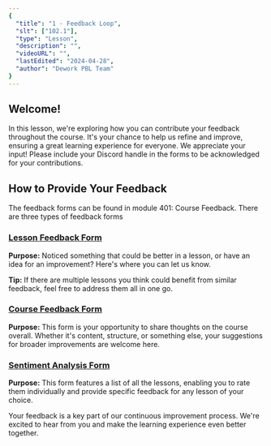```yaml
---
{
  "title": "1 - Feedback Loop",
  "slt": ["102.1"],
  "type": "Lesson",
  "description": "",
  "videoURL": "",
  "lastEdited": "2024-04-28",
  "author": "Dework PBL Team"
}
---
```


## Welcome!

In this lesson, we're exploring how you can contribute your feedback throughout the course. It's your chance to help us refine and improve, ensuring a great learning experience for everyone. We appreciate your input! Please include your Discord handle in the forms to be acknowledged for your contributions. 

## How to Provide Your Feedback
The feedback forms can be found in module 401: Course Feedback. There are three types of feedback forms

### [Lesson Feedback Form](/course/module/401/4011)

**Purpose:** Noticed something that could be better in a lesson, or have an idea for an improvement? Here's where you can let us know.

**Tip:** If there are multiple lessons you think could benefit from similar feedback, feel free to address them all in one go.

### [Course Feedback Form](/course/module/401/4012)

**Purpose:** This form is your opportunity to share thoughts on the course overall. Whether it's content, structure, or something else, your suggestions for broader improvements are welcome here.

### [Sentiment Analysis Form](/course/module/401/4013)

**Purpose:** This form features a list of all the lessons, enabling you to rate them individually and provide specific feedback for any lesson of your choice.

Your feedback is a key part of our continuous improvement process. We're excited to hear from you and make the learning experience even better together.